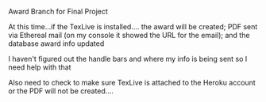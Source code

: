 Award Branch for Final Project

At this time...if the TexLive is installed....
the award will be created; 
PDF sent via Ethereal mail (on my console it showed the URL for the email); and the 
database award info updated

I haven't figured out the handle bars and where my info is being sent
so I need help with that

Also need to check to make sure TexLive is attached to the Heroku account
or the PDF will not be created....

